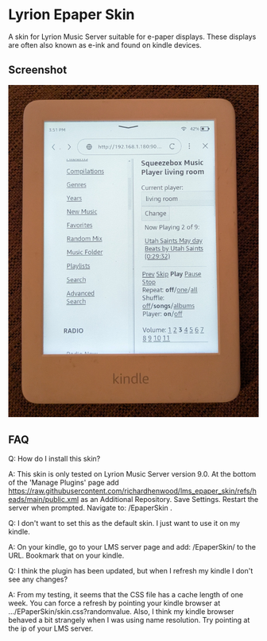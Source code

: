 # Lyrion Epaper Skin

A skin for Lyrion Music Server suitable for e-paper displays. These displays are often also known as e-ink and found on kindle devices. 

## Screenshot

![a picture of EpaperSkin on a Kindle](https://raw.githubusercontent.com/richardhenwood/lms_epaper_skin/refs/heads/main/doc/screenshot_v0-0-6.jpg)

## FAQ

Q: How do I install this skin?

A: This skin is only tested on Lyrion Music Server version 9.0. At the bottom of the 'Manage Plugins' page add https://raw.githubusercontent.com/richardhenwood/lms_epaper_skin/refs/heads/main/public.xml as an Additional Repository. Save Settings. Restart the server when prompted. Navigate to: <LMS URL>/EpaperSkin .

Q: I don't want to set this as the default skin. I just want to use it on my kindle.

A: On your kindle, go to your LMS server page and add: /EpaperSkin/ to the URL. Bookmark that on your kindle.

Q: I think the plugin has been updated, but when I refresh my kindle I don't see any changes?

A: From my testing, it seems that the CSS file has a cache length of one week. You can force a refresh by pointing your kindle browser at .../EPaperSkin/skin.css?randomvalue. Also, I think my kindle browser behaved a bit strangely when I was using name resolution. Try pointing at the ip of your LMS server.
